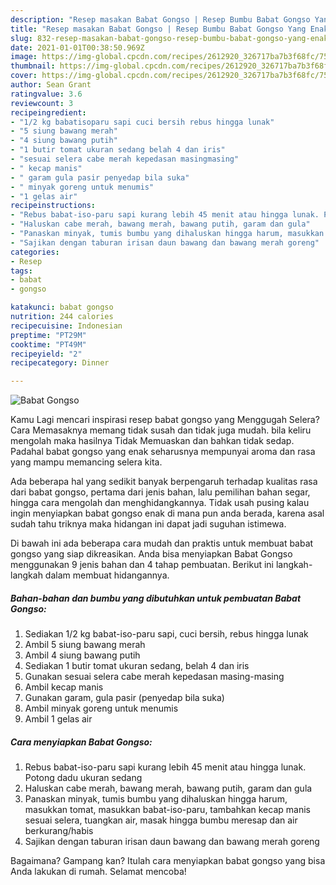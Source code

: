 ```yaml
---
description: "Resep masakan Babat Gongso | Resep Bumbu Babat Gongso Yang Enak Dan Mudah"
title: "Resep masakan Babat Gongso | Resep Bumbu Babat Gongso Yang Enak Dan Mudah"
slug: 832-resep-masakan-babat-gongso-resep-bumbu-babat-gongso-yang-enak-dan-mudah
date: 2021-01-01T00:38:50.969Z
image: https://img-global.cpcdn.com/recipes/2612920_326717ba7b3f68fc/751x532cq70/babat-gongso-foto-resep-utama.jpg
thumbnail: https://img-global.cpcdn.com/recipes/2612920_326717ba7b3f68fc/751x532cq70/babat-gongso-foto-resep-utama.jpg
cover: https://img-global.cpcdn.com/recipes/2612920_326717ba7b3f68fc/751x532cq70/babat-gongso-foto-resep-utama.jpg
author: Sean Grant
ratingvalue: 3.6
reviewcount: 3
recipeingredient:
- "1/2 kg babatisoparu sapi cuci bersih rebus hingga lunak"
- "5 siung bawang merah"
- "4 siung bawang putih"
- "1 butir tomat ukuran sedang belah 4 dan iris"
- "sesuai selera cabe merah kepedasan masingmasing"
- " kecap manis"
- " garam gula pasir penyedap bila suka"
- " minyak goreng untuk menumis"
- "1 gelas air"
recipeinstructions:
- "Rebus babat-iso-paru sapi kurang lebih 45 menit atau hingga lunak. Potong dadu ukuran sedang"
- "Haluskan cabe merah, bawang merah, bawang putih, garam dan gula"
- "Panaskan minyak, tumis bumbu yang dihaluskan hingga harum, masukkan tomat, masukkan babat-iso-paru, tambahkan kecap manis sesuai selera, tuangkan air, masak hingga bumbu meresap dan air berkurang/habis"
- "Sajikan dengan taburan irisan daun bawang dan bawang merah goreng"
categories:
- Resep
tags:
- babat
- gongso

katakunci: babat gongso 
nutrition: 244 calories
recipecuisine: Indonesian
preptime: "PT29M"
cooktime: "PT49M"
recipeyield: "2"
recipecategory: Dinner

---
```



![Babat Gongso](https://img-global.cpcdn.com/recipes/2612920_326717ba7b3f68fc/751x532cq70/babat-gongso-foto-resep-utama.jpg)

Kamu Lagi mencari inspirasi resep babat gongso yang Menggugah Selera? Cara Memasaknya memang tidak susah dan tidak juga mudah. bila keliru mengolah maka hasilnya Tidak Memuaskan dan bahkan tidak sedap. Padahal babat gongso yang enak seharusnya mempunyai aroma dan rasa yang mampu memancing selera kita.

Ada beberapa hal yang sedikit banyak berpengaruh terhadap kualitas rasa dari babat gongso, pertama dari jenis bahan, lalu pemilihan bahan segar, hingga cara mengolah dan menghidangkannya. Tidak usah pusing kalau ingin menyiapkan babat gongso enak di mana pun anda berada, karena asal sudah tahu triknya maka hidangan ini dapat jadi suguhan istimewa.




Di bawah ini ada beberapa cara mudah dan praktis untuk membuat babat gongso yang siap dikreasikan. Anda bisa menyiapkan Babat Gongso menggunakan 9 jenis bahan dan 4 tahap pembuatan. Berikut ini langkah-langkah dalam membuat hidangannya.

<!--inarticleads1-->

##### Bahan-bahan dan bumbu yang dibutuhkan untuk pembuatan Babat Gongso:

1. Sediakan 1/2 kg babat-iso-paru sapi, cuci bersih, rebus hingga lunak
1. Ambil 5 siung bawang merah
1. Ambil 4 siung bawang putih
1. Sediakan 1 butir tomat ukuran sedang, belah 4 dan iris
1. Gunakan sesuai selera cabe merah kepedasan masing-masing
1. Ambil  kecap manis
1. Gunakan  garam, gula pasir (penyedap bila suka)
1. Ambil  minyak goreng untuk menumis
1. Ambil 1 gelas air




<!--inarticleads2-->

##### Cara menyiapkan Babat Gongso:

1. Rebus babat-iso-paru sapi kurang lebih 45 menit atau hingga lunak. Potong dadu ukuran sedang
1. Haluskan cabe merah, bawang merah, bawang putih, garam dan gula
1. Panaskan minyak, tumis bumbu yang dihaluskan hingga harum, masukkan tomat, masukkan babat-iso-paru, tambahkan kecap manis sesuai selera, tuangkan air, masak hingga bumbu meresap dan air berkurang/habis
1. Sajikan dengan taburan irisan daun bawang dan bawang merah goreng




Bagaimana? Gampang kan? Itulah cara menyiapkan babat gongso yang bisa Anda lakukan di rumah. Selamat mencoba!
